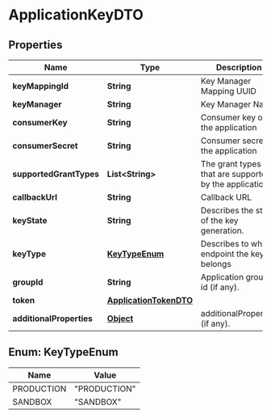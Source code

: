 

# ApplicationKeyDTO

## Properties

Name | Type | Description | Notes
------------ | ------------- | ------------- | -------------
**keyMappingId** | **String** | Key Manager Mapping UUID |  [optional] [readonly]
**keyManager** | **String** | Key Manager Name |  [optional]
**consumerKey** | **String** | Consumer key of the application |  [optional] [readonly]
**consumerSecret** | **String** | Consumer secret of the application |  [optional] [readonly]
**supportedGrantTypes** | **List&lt;String&gt;** | The grant types that are supported by the application |  [optional]
**callbackUrl** | **String** | Callback URL |  [optional]
**keyState** | **String** | Describes the state of the key generation. |  [optional]
**keyType** | [**KeyTypeEnum**](#KeyTypeEnum) | Describes to which endpoint the key belongs |  [optional]
**groupId** | **String** | Application group id (if any). |  [optional]
**token** | [**ApplicationTokenDTO**](ApplicationTokenDTO.md) |  |  [optional]
**additionalProperties** | [**Object**](.md) | additionalProperties (if any). |  [optional]



## Enum: KeyTypeEnum

Name | Value
---- | -----
PRODUCTION | &quot;PRODUCTION&quot;
SANDBOX | &quot;SANDBOX&quot;



